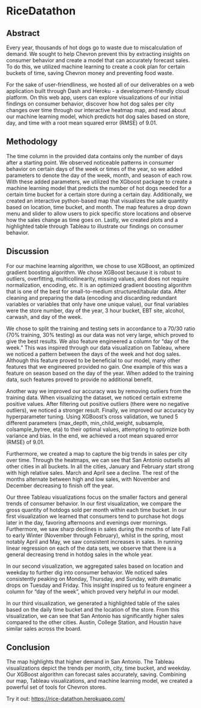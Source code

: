 # RiceDatathon

## Abstract
Every year, thousands of hot dogs go to waste due to miscalculation of demand. We sought to help Chevron prevent this by extracting insights on consumer behavior and create a model that can accurately forecast sales. To do this, we utilized machine learning to create a cook plan for certain buckets of time, saving Chevron money and preventing food waste.

For the sake of user-friendliness, we hosted all of our deliverables on a web application built through Dash and Heroku - a development-friendly cloud platform. On this web app, users can explore visualizations of our initial findings on consumer behavior, discover how hot dog sales per city changes over time through our interactive heatmap map, and read about our machine learning model, which predicts hot dog sales based on store, day, and time with a root mean squared error (RMSE) of 9.01.

## Methodology
The time column in the provided data contains only the number of days after a starting point. We observed noticeable patterns in consumer behavior on certain days of the week or times of the year, so we added parameters to denote the day of the week, month, and season of each row. With these added parameters, we utilized the XGboost package to create a machine learning model that predicts the number of hot dogs needed for a certain time bucket for a certain store during a certain day. Additionally, we created an interactive python-based map that visualizes the sale quantity based on location, time bucket, and month. The map features a drop down menu and slider to allow users to pick specific store locations and observe how the sales change as time goes on. Lastly, we created plots and a highlighted table through Tableau to illustrate our findings on consumer behavior. 

## Discussion
For our machine learning algorithm, we chose to use XGBoost, an optimized gradient boosting algorithm. We chose XGBoost because it is robust to outliers, overfitting, multicollinearity, missing values, and does not require normalization, encoding, etc. It is an optimized gradient boosting algorithm that is one of the best for small-to-medium structured/tabular data. After cleaning and preparing the data (encoding and discarding redundant variables or variables that only have one unique value), our final variables were the store number, day of the year, 3 hour bucket, EBT site, alcohol, carwash, and day of the week. 

We chose to split the training and testing sets in accordance to a 70/30 ratio (70% training, 30% testing) as our data was not very large, which proved to give the best results. We also feature engineered a column for “day of the week.” This was inspired through our data visualization on Tableau, where we noticed a pattern between the days of the week and hot dog sales. Although this feature proved to be beneficial to our model, many other features that we engineered provided no gain. One example of this was a feature on season based on the day of the year. When added to the training data, such features proved to provide no additional benefit. 

Another way we improved our accuracy was by removing outliers from the training data. When visualizing the dataset, we noticed certain extreme positive values. After filtering out positive outliers (there were no negative outliers), we noticed a stronger result. Finally, we improved our accuracy by hyperparameter tuning. Using XGBoost’s cross validation, we tuned 5 different parameters (max_depth, min_child_weight, subsample, colsample_bytree, eta) to their optimal values, attempting to optimize both variance and bias. In the end, we achieved a root mean squared error (RMSE) of 9.01.

Furthermore, we created a map to capture the big trends in sales per city over time. Through the heatmaps, we can see that San Antonio outsells all other cities in all buckets. In all the cities, January and February start strong with high relative sales. March and April see a decline. The rest of the months alternate between high and low sales, with November and December decreasing to finish off the year. 

Our three Tableau visualizations focus on the smaller factors and general trends of consumer behavior. In our first visualization, we compare the gross quantity of hotdogs sold per month within each time bucket. In our first visualization we learned that consumers tend to purchase hot dogs later in the day, favoring afternoons and evenings over mornings. Furthermore, we saw sharp declines in sales during the months of late Fall to early Winter (November through February), whilst in the spring, most notably April and May, we saw consistent increases in sales. In running linear regression on each of the data sets, we observe that there is a general decreasing trend in hotdog sales in the whole year.

In our second visualization, we aggregated sales based on location and weekday to further dig into consumer behavior. We noticed sales consistently peaking on Monday, Thursday, and Sunday, with dramatic drops on Tuesday and Friday. This insight inspired us to feature engineer a column for “day of the week”, which proved very helpful in our model.

In our third visualization, we generated a highlighted table of the sales based on the daily time bucket and the location of the store. From this visualization, we can see that San Antonio has significantly higher sales compared to the other cities. Austin, College Station, and Houstin have similar sales across the board. 


## Conclusion
The map highlights that higher demand in San Antonio. The Tableau visualizations depict the trends per month, city, time bucket, and weekday. Our XGBoost algorithm can forecast sales accurately, saving. Combining our map, Tableau visualizations, and machine learning model, we created a powerful set of tools for Chevron stores.

Try it out: https://rice-datathon.herokuapp.com/
